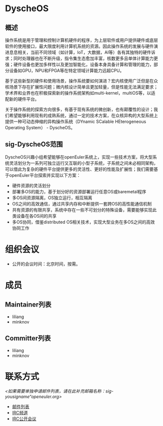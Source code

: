 # DyscheOS

## 概述

操作系统是用于管理和控制计算机硬件的程序，为上层软件或用户提供硬件或底层软件的使用接口，最大限度利用计算机系统的资源。因此操作系统的发展与硬件演进息息相关，当前不同领域（如计算，IoT，大数据，AI等）各有其独特的硬件诉求；同时处理器也在不断升级，指令集生态愈加丰富，核数更多且单体计算能力更强；硬件设备也更加多样性以及更加智能化，设备本身具备计算和管理的能力，部分设备如GPU，NPU和FPGA等在特定领域计算能力远超CPU。

基于这些新型的硬件和使用场景，操作系统要如何演进？宏内核使用广泛但是在众核场景下存在扩展性问题；微内核设计简单且更加轻量，但是性能无法满足要求；学术界和业界也在积极探索新的操作系统架构如multi-kernel，multiOS等，以适配新的硬件平台。

关于操作系统的探索方向很多，有基于现有系统的微创新，也有颠覆性的设计；我们希望能够利用现有的成熟系统，通过一定的技术方案，在众核异构的大型系统上提供一种可动态伸缩的异构操作系统（DYnamic SCalable HEterogeneous Operating System） - DyscheOS。

## sig-DyscheOS范围

DyscheOS兴趣小组希望能够在openEuler系统上，实现一些技术方案，将大型系统灵活划分为一系列可独立运行又互联的小型子系统，子系统之间未必相同架构，可以借此为复杂的硬件平台提供更多的灵活性、更好的性能及扩展性；我们需要基于openEuler平台探索并实现以下方案：

- 硬件资源的灵活划分
- 部署多OS的能力，基于划分好的资源部署运行任意OS或baremetal程序
- 多OS间资源隔离，OS独立运行，相互隔离
- OS之间的高效通信，通过共享内存和中断提供一套跨OS的高性能通信机制
- 共有资源的有限共享，系统中存在一些不可划分的特殊设备，需要能够实现此类设备在各OS间的共享
- 多OS协同，借鉴distributed OS相关技术，实现大型业务在多OS之间的高效协同工作

# 组织会议

- 公开的会议时间：北京时间，按需。

# 成员

## Maintainer列表

- liliang
- minknov

## Committer列表

- liliang
- minknov

# 联系方式

*<如果需要单独申请邮件列表，请在此补充邮箱名称：sig-yousigname“openeuler.org>*

- [邮件列表](dev@openeuler.org)
- [IRC频道](#openeuler-dev)
- [IRC公开会议](#openeuler-meeting)
